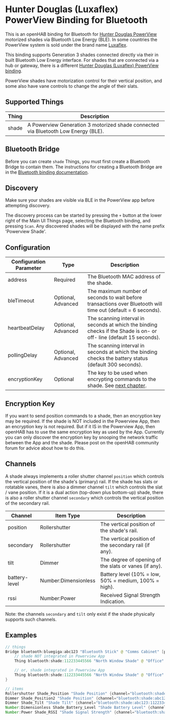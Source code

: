 # Hunter Douglas (Luxaflex) PowerView Binding for Bluetooth

This is an openHAB binding for Bluetooth for [Hunter Douglas PowerView](https://www.hunterdouglas.com/operating-systems/motorized/powerview-motorization/overview) motorized shades via Bluetooth Low Energy (BLE).
In some countries the PowerView system is sold under the brand name [Luxaflex](https://www.luxaflex.com/).

This binding supports Generation 3 shades connected directly via their in built Bluetooth Low Energy interface.
For shades that are connected via a hub or gateway, there is a different [Hunter Douglas (Luxaflex) PowerView binding](https://www.openhab.org/addons/bindings/hdpowerview/).

PowerView shades have motorization control for their vertical position, and some also have vane controls to change the angle of their slats.

## Supported Things

| Thing | Description                                                                        |
|-------|------------------------------------------------------------------------------------|
| shade | A Powerview Generation 3 motorized shade connected via Bluetooth Low Energy (BLE). |

## Bluetooth Bridge

Before you can create `shade` Things, you must first create a Bluetooth Bridge to contain them.
The instructions for creating a Bluetooth Bridge are in the [Bluetooth binding documentation](https://www.openhab.org/addons/bindings/bluetooth/).

## Discovery

Make sure your shades are visible via BLE in the PowerView app before attempting discovery.

The discovery process can be started by pressing the `+` button at the lower right of the Main UI Things page, selecting the Bluetooth binding, and pressing `Scan`.
Any discovered shades will be displayed with the name prefix 'Powerview Shade'.

## Configuration

| Configuration Parameter | Type               | Description                                                                                                         |
|-------------------------|--------------------|---------------------------------------------------------------------------------------------------------------------|
| address                 | Required           | The Bluetooth MAC address of the shade.                                                                             |
| bleTimeout              | Optional, Advanced | The maximum number of seconds to wait before transactions over Bluetooth will time out (default = 6 seconds).       |
| heartbeatDelay          | Optional, Advanced | The scanning interval in seconds at which the binding checks if the Shade is on- or off- line (default 15 seconds). |
| pollingDelay            | Optional, Advanced | The scanning interval in seconds at which the binding checks the battery status (default 300 seconds).              |
| encryptionKey           | Optional           | The key to be used when encrypting commands to the shade. See [next chapter](#encryption-key).                      |

## Encryption Key

If you want to send position commands to a shade, then an encryption key may be required.
If the shade is NOT included in the Powerview App, then an encryption key is not required.
But if it IS in the Powerview App, then openHAB has to use the same encryption key as used by the App.
Currently you can only discover the encryption key by snooping the network traffic between the App and the shade.
Please post on the openHAB community forum for advice about how to do this.

## Channels

A shade always implements a roller shutter channel `position` which controls the vertical position of the shade's (primary) rail.
If the shade has slats or rotatable vanes, there is also a dimmer channel `tilt` which controls the slat / vane position.
If it is a dual action (top-down plus bottom-up) shade, there is also a roller shutter channel `secondary` which controls the vertical position of the secondary rail.

| Channel       | Item Type            | Description                                           |
|---------------|----------------------|-------------------------------------------------------|
| position      | Rollershutter        | The vertical position of the shade's rail.            |
| secondary     | Rollershutter        | The vertical position of the secondary rail (if any). |
| tilt          | Dimmer               | The degree of opening of the slats or vanes (if any). |
| battery-level | Number:Dimensionless | Battery level (10% = low, 50% = medium, 100% = high). |
| rssi          | Number:Power         | Received Signal Strength Indication.                  |

Note: the channels `secondary` and `tilt` only exist if the shade physically supports such channels.

## Examples

```java
// things
Bridge bluetooth:bluegiga:abc123 "Bluetooth Stick" @ "Comms Cabinet" [port="COM3"] {
    // shade NOT integrated in Powerview App
    Thing bluetooth:shade:112233445566 "North Window Shade" @ "Office" [address="11:22:33:44:55:66"]

    // or, shade integrated in Powerview App
    Thing bluetooth:shade:112233445566 "North Window Shade" @ "Office" [address="11:22:33:44:55:66", encryptionKey="59409c980e627e2fc702c2efcbd4064d"]
}

// items
Rollershutter Shade_Position "Shade Position" {channel="bluetooth:shade:abc123:112233445566:position"}
Dimmer Shade_Position2 "Shade Position" {channel="bluetooth:shade:abc123:112233445566:position"}
Dimmer Shade_Tilt "Shade Tilt" {channel="bluetooth:shade:abc123:112233445566:tilt"}
Number:Dimensionless Shade_Battery_Level "Shade Battery Level" {channel="bluetooth:shade:abc123:112233445566:battery-level"}
Number:Power Shade_RSSI "Shade Signal Strength" {channel="bluetooth:shade:abc123:112233445566:rssi"}
```
